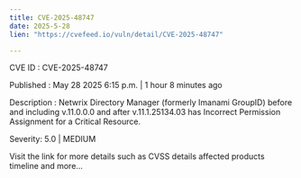 ```yaml
---
title: CVE-2025-48747
date: 2025-5-28
lien: "https://cvefeed.io/vuln/detail/CVE-2025-48747"

---
```


CVE ID : CVE-2025-48747

Published :  May 28
2025
6:15 p.m. | 1 hour
8 minutes ago

Description : Netwrix Directory Manager (formerly Imanami GroupID) before and including v.11.0.0.0 and after v.11.1.25134.03 has Incorrect Permission Assignment for a Critical Resource.

Severity: 5.0 | MEDIUM

Visit the link for more details
such as CVSS details
affected products
timeline
and more...
